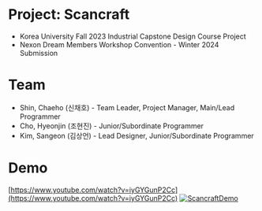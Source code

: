 # Project: Scancraft
* Korea University Fall 2023 Industrial Capstone Design Course Project
* Nexon Dream Members Workshop Convention - Winter 2024 Submission

# Team
* Shin, Chaeho (신채호) - Team Leader, Project Manager, Main/Lead Programmer
* Cho, Hyeonjin (조현진) - Junior/Subordinate Programmer
* Kim, Sangeon (김상언) - Lead Designer, Junior/Subordinate Programmer

# Demo
[https://www.youtube.com/watch?v=iyGYGunP2Cc](https://www.youtube.com/watch?v=iyGYGunP2Cc)
[![ScancraftDemo](https://img.youtube.com/vi/iyGYGunP2Cc/0.jpg)](https://www.youtube.com/watch?v=iyGYGunP2Cc)

